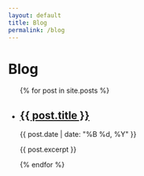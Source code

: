 ```yaml
---
layout: default
title: Blog
permalink: /blog
---
```


<h1>Blog</h1>

<ul>
{% for post in site.posts %}
    <li>
        <h2><a href="{{ post.url | relative_url }}">{{ post.title }}</a></h2>
        <p>{{ post.date | date: "%B %d, %Y" }}</p>
        <p>{{ post.excerpt }}</p>
    </li>
{% endfor %}
</ul>
